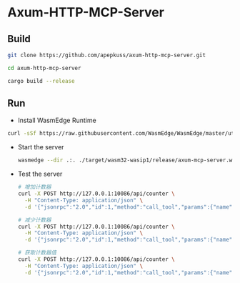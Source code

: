 # Axum-HTTP-MCP-Server

## Build

```bash
git clone https://github.com/apepkuss/axum-http-mcp-server.git

cd axum-http-mcp-server

cargo build --release
```

## Run

- Install WasmEdge Runtime

```bash
curl -sSf https://raw.githubusercontent.com/WasmEdge/WasmEdge/master/utils/install_v2.sh | bash -s -- -v 0.14.1
```

- Start the server

  ```bash
  wasmedge --dir .:. ./target/wasm32-wasip1/release/axum-mcp-server.wasm
  ```

- Test the server

  ```bash
  # 增加计数器
  curl -X POST http://127.0.0.1:10086/api/counter \
    -H "Content-Type: application/json" \
    -d '{"jsonrpc":"2.0","id":1,"method":"call_tool","params":{"name":"increment"}}'

  # 减少计数器
  curl -X POST http://127.0.0.1:10086/api/counter \
    -H "Content-Type: application/json" \
    -d '{"jsonrpc":"2.0","id":1,"method":"call_tool","params":{"name":"decrement"}}'

  # 获取计数器值
  curl -X POST http://127.0.0.1:10086/api/counter \
    -H "Content-Type: application/json" \
    -d '{"jsonrpc":"2.0","id":1,"method":"call_tool","params":{"name":"get_value"}}'
  ```
